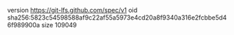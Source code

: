 version https://git-lfs.github.com/spec/v1
oid sha256:5823c54598588af9c22af55a5973e4cd20a8f9340a316e2fcbbe5d46f989900a
size 109049
